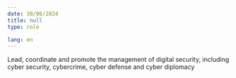 ```yaml
---
date: 30/06/2024
title: null
type: role

lang: en
---
```


Lead, coordinate and promote the management of digital security, including cyber security,
cybercrime, cyber defense and cyber diplomacy
